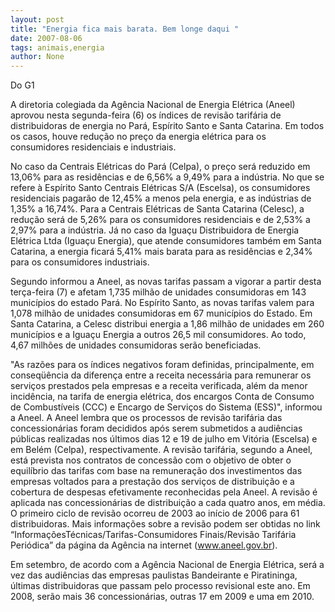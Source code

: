 ```yaml
---
layout: post
title: "Energia fica mais barata. Bem longe daqui "
date: 2007-08-06
tags: animais,energia
author: None
---
```

Do G1

A diretoria colegiada da Ag&ecirc;ncia Nacional de Energia El&eacute;trica (Aneel) aprovou nesta segunda-feira (6) os &iacute;ndices de revis&atilde;o tarif&aacute;ria de distribuidoras de energia no Par&aacute;, Esp&iacute;rito Santo e Santa Catarina. Em todos os casos, houve redu&ccedil;&atilde;o no pre&ccedil;o da energia el&eacute;trica para os consumidores residenciais e industriais. 

No caso da Centrais El&eacute;tricas do Par&aacute; (Celpa), o pre&ccedil;o ser&aacute; reduzido em 13,06% para as resid&ecirc;ncias e de 6,56% a 9,49% para a ind&uacute;stria. No que se refere &agrave; Esp&iacute;rito Santo Centrais El&eacute;tricas S/A (Escelsa), os consumidores residenciais pagar&atilde;o de 12,45% a menos pela energia, e as ind&uacute;strias de 1,35% a 16,74%. 
Para a Centrais El&eacute;tricas de Santa Catarina (Celesc), a redu&ccedil;&atilde;o ser&aacute; de 5,26% para os consumidores residenciais e de 2,53% a 2,97% para a ind&uacute;stria. J&aacute; no caso da Igua&ccedil;u Distribuidora de Energia El&eacute;trica Ltda (Igua&ccedil;u Energia), que atende consumidores tamb&eacute;m em Santa Catarina, a energia ficar&aacute; 5,41% mais barata para as resid&ecirc;ncias e 2,34% para os consumidores industriais. 

Segundo informou a Aneel, as novas tarifas passam a vigorar a partir desta ter&ccedil;a-feira (7) e afetam 1,735 milh&atilde;o de unidades consumidoras em 143 munic&iacute;pios do estado Par&aacute;. No Esp&iacute;rito Santo, as novas tarifas valem para 1,078 milh&atilde;o de unidades consumidoras em 67 munic&iacute;pios do Estado. Em Santa Catarina, a Celesc distribui energia a 1,86 milh&atilde;o de unidades em 260 munic&iacute;pios e a Igua&ccedil;u Energia a outros 26,5 mil consumidores. Ao todo, 4,67 milh&otilde;es de unidades consumidoras ser&atilde;o beneficiadas. 

&quot;As raz&otilde;es para os &iacute;ndices negativos foram definidas, principalmente, em conseq&uuml;&ecirc;ncia da diferen&ccedil;a entre a receita necess&aacute;ria para remunerar os servi&ccedil;os prestados pela empresas e a receita verificada, al&eacute;m da menor incid&ecirc;ncia, na tarifa de energia el&eacute;trica, dos encargos Conta de Consumo de Combust&iacute;veis (CCC) e Encargo de Servi&ccedil;os do Sistema (ESS)&quot;, informou a Aneel. 
A Aneel lembra que os processos de revis&atilde;o tarif&aacute;ria das concession&aacute;rias foram decididos ap&oacute;s serem submetidos a audi&ecirc;ncias p&uacute;blicas realizadas nos &uacute;ltimos dias 12 e 19 de julho em Vit&oacute;ria (Escelsa) e em Bel&eacute;m (Celpa), respectivamente. 
A revis&atilde;o tarif&aacute;ria, segundo a Aneel, est&aacute; prevista nos contratos de concess&atilde;o com o objetivo de obter o equil&iacute;brio das tarifas com base na remunera&ccedil;&atilde;o dos investimentos das empresas voltados para a presta&ccedil;&atilde;o dos servi&ccedil;os de distribui&ccedil;&atilde;o e a cobertura de despesas efetivamente reconhecidas pela Aneel. 
A revis&atilde;o &eacute; aplicada nas concession&aacute;rias de distribui&ccedil;&atilde;o a cada quatro anos, em m&eacute;dia. O primeiro ciclo de revis&atilde;o ocorreu de 2003 ao in&iacute;cio de 2006 para 61 distribuidoras. Mais informa&ccedil;&otilde;es sobre a revis&atilde;o podem ser obtidas no link &ldquo;Informa&ccedil;&otilde;esT&eacute;cnicas/Tarifas-Consumidores Finais/Revis&atilde;o Tarif&aacute;ria Peri&oacute;dica&rdquo; da p&aacute;gina da Ag&ecirc;ncia na internet (www.aneel.gov.br). 

Em setembro, de acordo com a Ag&ecirc;ncia Nacional de Energia El&eacute;trica, ser&aacute; a vez das audi&ecirc;ncias das empresas paulistas Bandeirante e Piratininga, &uacute;ltimas distribuidoras que passam pelo processo revisional este ano. Em 2008, ser&atilde;o mais 36 concession&aacute;rias, outras 17 em 2009 e uma em 2010.  